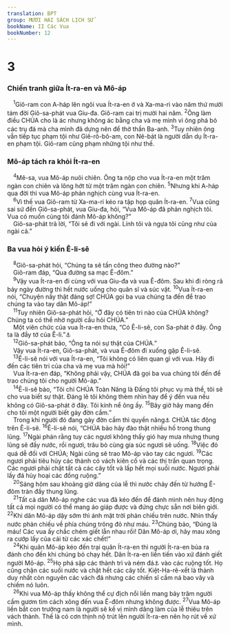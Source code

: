 ```yaml
---
translation: BPT
group: MƯƠI HAI SÁCH LỊCH SỬ
bookName: II Các Vua 
bookNumber: 12
---
```


<div class="title"><h1>3</h1><h3>Chiến tranh giữa Ít-ra-en và Mô-áp</h3></div>
<span class="verse 2vua_3_1"> <sup>1</sup>Giô-ram con A-háp lên ngôi vua Ít-ra-en ở và Xa-ma-ri vào năm thứ mười tám đời Giô-sa-phát vua Giu-đa. Giô-ram cai trị mười hai năm.</span>
<span class="verse 2vua_3_2"><sup>2</sup>Ông làm điều CHÚA cho là ác nhưng không ác bằng cha và mẹ mình vì ông phá bỏ các trụ đá mà cha mình đã dựng nên để thờ thần Ba-anh.</span>
<span class="verse 2vua_3_3"><sup>3</sup>Tuy nhiên ông vẫn tiếp tục phạm tội như Giê-rô-bô-am, con Nê-bát là người dẫn dụ Ít-ra-en phạm tội. Giô-ram cũng phạm những tội như thế.<br/></span>
<div class="title"><h3>Mô-áp tách ra khỏi Ít-ra-en</h3></div>
<span class="verse 2vua_3_4"> <sup>4</sup>Mê-sa, vua Mô-áp nuôi chiên. Ông ta nộp cho vua Ít-ra-en một trăm ngàn con chiên và lông hớt từ một trăm ngàn con chiên.</span>
<span class="verse 2vua_3_5"><sup>5</sup>Nhưng khi A-háp qua đời thì vua Mô-áp phản nghịch cùng vua Ít-ra-en.<br/></span>
<span class="verse 2vua_3_6"> <sup>6</sup>Vì thế vua Giô-ram từ Xa-ma-ri kéo ra tập họp quân Ít-ra-en.</span>
<span class="verse 2vua_3_7"><sup>7</sup>Vua cũng sai sứ đến Giô-sa-phát, vua Giu-đa, hỏi, “Vua Mô-áp đã phản nghịch tôi. Vua có muốn cùng tôi đánh Mô-áp không?”<br/> Giô-sa-phát trả lời, “Tôi sẽ đi với ngài. Lính tôi và ngựa tôi cũng như của ngài cả.”<br/></span>
<div class="title"><h3>Ba vua hỏi ý kiến Ê-li-sê</h3></div>
<span class="verse 2vua_3_8"> <sup>8</sup>Giô-sa-phát hỏi, “Chúng ta sẽ tấn công theo đường nào?”<br/> Giô-ram đáp, “Qua đường sa mạc Ê-đôm.”<br/></span>
<span class="verse 2vua_3_9"> <sup>9</sup>Vậy vua Ít-ra-en đi cùng với vua Giu-đa và vua Ê-đôm. Sau khi đi ròng rã bảy ngày đường thì hết nước uống cho quân sĩ và súc vật.</span>
<span class="verse 2vua_3_10"><sup>10</sup>Vua Ít-ra-en nói, “Chuyện nầy thật đáng sợ! CHÚA gọi ba vua chúng ta đến để trao chúng ta vào tay dân Mô-áp!”<br/></span>
<span class="verse 2vua_3_11"> <sup>11</sup>Tuy nhiên Giô-sa-phát hỏi, “Ở đây có tiên tri nào của CHÚA không? Chúng ta có thể nhờ người cầu hỏi CHÚA.”<br/> Một viên chức của vua Ít-ra-en thưa, “Có Ê-li-sê, con Sa-phát ở đây. Ông ta là đầy tớ của Ê-li.”<a data-toggle="tooltip" data-placement="bottom" title="Nguyên văn, “Ê-li đã đổ nước lên tay Ê-li-sê.”">⚓</a><br/></span>
<span class="verse 2vua_3_12"> <sup>12</sup>Giô-sa-phát bảo, “Ông ta nói sự thật của CHÚA.”<br/> Vậy vua Ít-ra-en, Giô-sa-phát, và vua Ê-đôm đi xuống gặp Ê-li-sê.<br/></span>
<span class="verse 2vua_3_13"> <sup>13</sup>Ê-li-sê nói với vua Ít-ra-en, “Tôi không có liên quan gì với vua. Hãy đi đến các tiên tri của cha và mẹ vua mà hỏi!”<br/> Vua Ít-ra-en đáp, “Không phải vậy, CHÚA đã gọi ba vua chúng tôi đến để trao chúng tôi cho người Mô-áp.”<br/></span>
<span class="verse 2vua_3_14"> <sup>14</sup>Ê-li-sê bảo, “Tôi chỉ CHÚA Toàn Năng là Đấng tôi phục vụ mà thề, tôi sẽ cho vua biết sự thật. Đáng lẽ tôi không thèm nhìn hay để ý đến vua nếu không có Giô-sa-phát ở đây. Tôi kính nể ông ấy.</span>
<span class="verse 2vua_3_15"><sup>15</sup>Bây giờ hãy mang đến cho tôi một người biết gảy đờn cầm.”<br/> Trong khi người đó đang gảy đờn cầm thì quyền năng<a data-toggle="tooltip" data-placement="bottom" title="Nguyên văn, “tay.”">⚓</a> CHÚA tác động trên Ê-li-sê.</span>
<span class="verse 2vua_3_16"><sup>16</sup>Ê-li-sê nói, “CHÚA bảo hãy đào thật nhiều hố trong thung lũng.</span>
<span class="verse 2vua_3_17"><sup>17</sup>Ngài phán rằng tuy các ngươi không thấy gió hay mưa nhưng thung lũng sẽ đầy nước, rồi ngươi, trâu bò cùng gia súc ngươi sẽ uống.</span>
<span class="verse 2vua_3_18"><sup>18</sup>Việc đó quá dễ đối với CHÚA; Ngài cũng sẽ trao Mô-áp vào tay các ngươi.</span>
<span class="verse 2vua_3_19"><sup>19</sup>Các ngươi phải tiêu hủy các thành có vách kiên cố và các thị trấn quan trọng. Các ngươi phải chặt tất cả các cây tốt và lấp hết mọi suối nước. Ngươi phải lấy đá hủy hoại các đồng ruộng.”<br/></span>
<span class="verse 2vua_3_20"> <sup>20</sup>Sáng hôm sau khoảng giờ dâng của lễ thì nước chảy đến từ hướng Ê-đôm tràn đầy thung lũng.<br/></span>
<span class="verse 2vua_3_21"> <sup>21</sup>Tất cả dân Mô-áp nghe các vua đã kéo đến để đánh mình nên huy động tất cả mọi người có thể mang áo giáp được và đứng chực sẵn nơi biên giới.</span>
<span class="verse 2vua_3_22"><sup>22</sup>Khi dân Mô-áp dậy sớm thì ánh mặt trời phản chiếu trên nước. Nhìn thấy nước phản chiếu về phía chúng trông đỏ như máu.</span>
<span class="verse 2vua_3_23"><sup>23</sup>Chúng bảo, “Đúng là máu! Các vua ấy chắc chém giết lẫn nhau rồi! Dân Mô-áp ơi, hãy mau xông ra cướp lấy của cải từ các xác chết!”<br/></span>
<span class="verse 2vua_3_24"> <sup>24</sup>Khi quân Mô-áp kéo đến trại quân Ít-ra-en thì người Ít-ra-en bủa ra đánh cho đến khi chúng bỏ chạy hết. Dân Ít-ra-en liền tiến vào xứ đánh giết người Mô-áp.</span>
<span class="verse 2vua_3_25"><sup>25</sup>Họ phá sập các thành trì và ném đá<a data-toggle="tooltip" data-placement="bottom" title="Đây có thể là những viên đá mà quân lính dùng để bắn nhau bằng ná.">⚓</a> vào các ruộng tốt. Họ cũng chận các suối nước và chặt hết các cây tốt. Kiệt-Ha-rê-xết là thành duy nhất còn nguyên các vách đá nhưng các chiến sĩ cầm ná bao vây và chiếm nó luôn.<br/></span>
<span class="verse 2vua_3_26"> <sup>26</sup>Khi vua Mô-áp thấy không thể cự địch nổi liền mang bảy trăm người cầm gươm tìm cách xông đến vua Ê-đôm nhưng không được.</span>
<span class="verse 2vua_3_27"><sup>27</sup>Vua Mô-áp liền bắt con trưởng nam là người sẽ kế vị mình dâng làm của lễ thiêu trên vách thành. Thế là có cơn thịnh nộ trút lên người Ít-ra-en nên họ rút về xứ mình.<br/></span>
